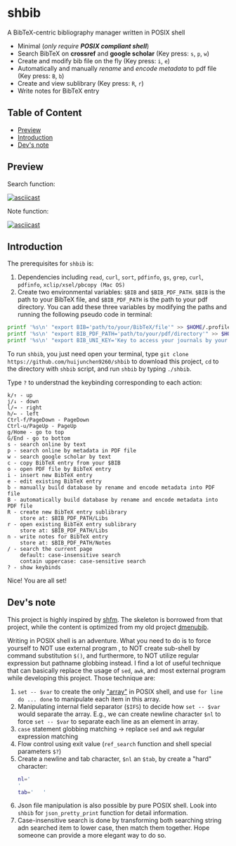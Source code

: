 # shbib

A BibTeX-centric bibliography manager written in POSIX shell

- Minimal (*only require **POSIX compliant shell***)
- Search BibTeX on **crossref** and **google scholar** (Key press: `s`, `p`, `w`)
- Create and modify bib file on the fly (Key press: `i`, `e`)
- Automatically and manually *rename* and *encode metadata* to pdf file (Key press: `B`, `b`)
- Create and view sublibrary (Key press: `R`, `r`)
- Write notes for BibTeX entry

## Table of Content

<!-- vim-markdown-toc GFM -->

* [Preview](#preview)
* [Introduction](#introduction)
* [Dev's note](#devs-note)

<!-- vim-markdown-toc -->

## Preview

Search function:

[![asciicast](https://asciinema.org/a/dAqUiKCVwkxcS0vNUyqd8fVnP.png)](https://asciinema.org/a/dAqUiKCVwkxcS0vNUyqd8fVnP)

Note function:

[![asciicast](https://asciinema.org/a/JLILWWhC0PaAiEL69dTRbhlb0.png)](https://asciinema.org/a/JLILWWhC0PaAiEL69dTRbhlb0)

## Introduction

The prerequisites for `shbib` is:
1. Dependencies including `read`, `curl`, `sort`, `pdfinfo`, `gs`, `grep`, `curl`, `pdfinfo`, `xclip/xsel/pbcopy (Mac OS)`
2. Create two environmental variables: `$BIB` and `$BIB_PDF_PATH`. `$BIB` is the path to your BibTeX file, and `$BIB_PDF_PATH` is the path to your pdf directory. You can add these three variables by modifying the paths and running the following pseudo code in terminal:

```sh
printf '%s\n' "export BIB='path/to/your/BibTeX/file'" >> $HOME/.profile
printf '%s\n' "export BIB_PDF_PATH='path/to/your/pdf/directory'" >> $HOME/.profile
printf '%s\n' "export BIB_UNI_KEY='Key to access your journals by your university'" >> $HOME/.profile	# Not required
```

To run `shbib`, you just need open your terminal, type `git clone https://github.com/huijunchen9260/shbib` to download this project, `cd` to the directory with `shbib` script, and run `shbib` by typing `./shbib`.

Type `?` to understnad the keybinding corresponding to each action:

```
k/↑ - up
j/↓ - down
l/→ - right
h/← - left
Ctrl-f/PageDown - PageDown
Ctrl-u/PageUp - PageUp
g/Home - go to top
G/End - go to bottom
s - search online by text
p - search online by metadata in PDF file
w - search google scholar by text
c - copy BibTeX entry from your $BIB
o - open PDF file by BibTeX entry
i - insert new BibTeX entry
e - edit existing BibTeX entry
b - manually build database by rename and encode metadata into PDF file
B - automatically build database by rename and encode metadata into PDF file
R - create new BibTeX entry sublibrary
    store at: $BIB_PDF_PATH/Libs
r - open existing BibTeX entry sublibrary
    store at: $BIB_PDF_PATH/Libs
n - write notes for BibTeX entry
    store at: $BIB_PDF_PATH/Notes
/ - search the current page
    default: case-insensitive search
    contain uppercase: case-sensitive search
? - show keybinds
```

Nice! You are all set!

## Dev's note

This project is highly inspired by [shfm](https://github.com/dylanaraps/shfm). The skeleton is borrowed from that project, while the content is optimized from my old project [dmenubib](https://github.com/huijunchen9260/dmenubib).

Writing in POSIX shell is an adventure. What you need to do is to force yourself to NOT use external program , to NOT create sub-shell by command substitution `$()`, and furthermore, to NOT utilize regular expression but pathname globbing instead. I find a lot of useful technique that can basically replace the usage of `sed`, `awk`, and most external program while developing this project. Those technique are:

1. `set -- $var` to create the only ["array"](http://www.etalabs.net/sh_tricks.html) in POSIX shell, and use `for line do ... done` to manipulate each item in this array.
2. Manipulating internal field separator (`$IFS`) to decide how `set -- $var` would separate the array. E.g., we can create newline character `$nl` to force `set -- $var` to separate each line as an element in array.
3. `case` statement globbing matching -> replace `sed` and `awk` regular expression matching
4. Flow control using exit value (`ref_search` function and shell special parameters `$?`)
5. Create a newline and tab character, `$nl` an `$tab`, by create a "hard" character:
    ```sh
    nl='
    '
    tab='	'
    ```
6. Json file manipulation is also possible by pure POSIX shell. Look into `shbib` for `json_pretty_print` function for detail information.
7. Case-insensitive search is done by transforming both searching string adn searched item to lower case, then match them together. Hope someone can provide a more elegant way to do so.
